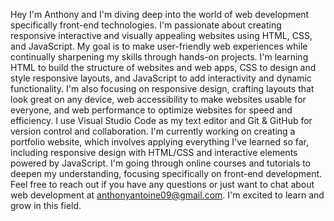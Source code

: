 Hey I'm Anthony and I'm diving deep into the world of web development specifically front-end technologies.
I'm passionate about creating responsive interactive and visually appealing websites using HTML, CSS, and JavaScript. My goal is to make user-friendly web experiences while continually sharpening my skills through hands-on projects.
I'm learning HTML to build the structure of websites and web apps, CSS to design and style responsive layouts, and JavaScript to add interactivity and dynamic functionality. 
I'm also focusing on responsive design, crafting layouts that look great on any device, web accessibility to make websites usable for everyone, and web performance to optimize websites for speed and efficiency.
I use Visual Studio Code as my text editor and Git & GitHub for version control and collaboration. I'm currently working on creating a portfolio website, which involves applying everything I've learned so far, including responsive design with HTML/CSS and interactive elements powered by JavaScript.
I'm going through online courses and tutorials to deepen my understanding, focusing specifically on front-end development. Feel free to reach out if you have any questions or just want to chat about web development at anthonyantoine09@gmail.com. I'm excited to learn and grow in this field.
